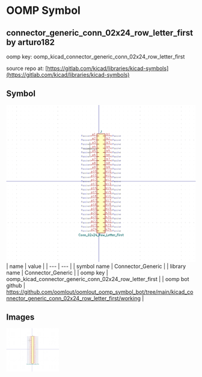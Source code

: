 # OOMP Symbol  
## connector_generic_conn_02x24_row_letter_first  by arturo182  
  
oomp key: oomp_kicad_connector_generic_conn_02x24_row_letter_first  
  
source repo at: [https://gitlab.com/kicad/libraries/kicad-symbols](https://gitlab.com/kicad/libraries/kicad-symbols)  
## Symbol  
  
[![working.png](working_600.png)](working.png)  
| name | value | 
| --- | --- | 
| symbol name | Connector_Generic | 
| library name | Connector_Generic | 
| oomp key | oomp_kicad_connector_generic_conn_02x24_row_letter_first | 
| oomp bot github | https://github.com/oomlout/oomlout_oomp_symbol_bot/tree/main/kicad_connector_generic_conn_02x24_row_letter_first/working | 
## Images  
  
[![working.png](working_140.png)](working.png)  
